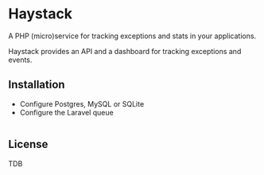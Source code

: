 # Haystack

A PHP (micro)service for tracking exceptions and stats in your applications.

Haystack provides an API and a dashboard for tracking exceptions and events.

## Installation

* Configure Postgres, MySQL or SQLite
* Configure the Laravel queue

```
```

## License

TDB